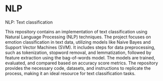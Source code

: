 # NLP
NLP: Text classification

This repository contains an implementation of text classification using Natural Language Processing (NLP) techniques. The project focuses on emotion classification in text data, utilizing models like Naive Bayes and Support Vector Machines (SVM). It includes steps for data preprocessing, such as tokenization, stopword removal, and lemmatization, followed by feature extraction using the bag-of-words model. The models are trained, evaluated, and compared based on accuracy score metrics. The repository provides the necessary code, datasets, and instructions to replicate the process, making it an ideal resource for text classification tasks.
